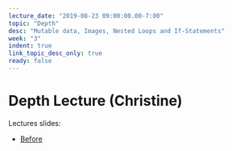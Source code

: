 ```yaml
---
lecture_date: "2019-08-23 09:00:00.00-7:00"
topic: "Depth"
desc: "Mutable data, Images, Nested Loops and If-Statements"
week: "3"
indent: true
link_topic_desc_only: true
ready: false
---
```



# Depth Lecture (Christine)

Lectures slides:
* [Before](/lectures/week3/Depth3_Loops_Images.pdf)

